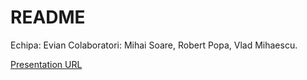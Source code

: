 # README

Echipa: Evian
Colaboratori: Mihai Soare, Robert Popa, Vlad Mihaescu.

[Presentation URL](https://mega.nz/file/siphUaBC#L0WIE9C718fV78UV5D1QzJ9ZOVMSruCrEPzMw9GQpeA)
